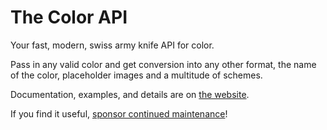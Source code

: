 The Color API
========

Your fast, modern, swiss army knife API for color. 

Pass in any valid color and get conversion into any other format, the name of the color, placeholder images and a multitude of schemes.

Documentation, examples, and details are on [the website](https://www.thecolorapi.com).

If you find it useful, [sponsor continued maintenance](https://github.com/sponsors/joshbeckman)!
